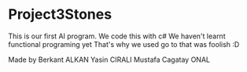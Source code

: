 # Project3Stones
This is our first AI program.
We code this with c# 
We haven't learnt functional programing yet That's why we used go to that was foolish :D

Made by Berkant ALKAN	Yasin CIRALI	Mustafa Cagatay ONAL
